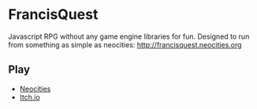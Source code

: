 # FrancisQuest

Javascript RPG without any game engine libraries for fun.
Designed to run from something as simple as neocities: http://francisquest.neocities.org

## Play
 * [Neocities](https://francisquest.neocities.org/)
 * [Itch.io](https://atolverderben.itch.io/francis-quest)

